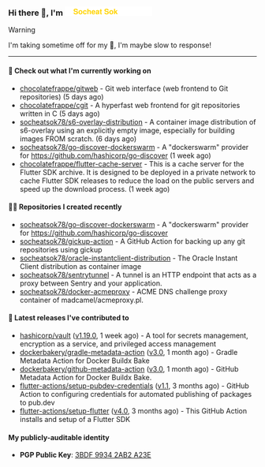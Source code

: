 <h3>
   Hi there 👋,
   I'm <a href="#"><img src="assets/branding.svg" width="177" height="18"></a>
</h3>

> [!WARNING]
> I'm taking sometime off for my 👶, I'm maybe slow to response!

---
#### 👷 Check out what I'm currently working on

- [chocolatefrappe/gitweb](https://github.com/chocolatefrappe/gitweb) - Git web interface (web frontend to Git repositories) (5 days ago)
- [chocolatefrappe/cgit](https://github.com/chocolatefrappe/cgit) - A hyperfast web frontend for git repositories written in C (5 days ago)
- [socheatsok78/s6-overlay-distribution](https://github.com/socheatsok78/s6-overlay-distribution) - A container image distribution of s6-overlay using an explicitly empty image, especially for building images FROM scratch. (6 days ago)
- [socheatsok78/go-discover-dockerswarm](https://github.com/socheatsok78/go-discover-dockerswarm) - A &#34;dockerswarm&#34; provider for https://github.com/hashicorp/go-discover (1 week ago)
- [chocolatefrappe/flutter-cache-server](https://github.com/chocolatefrappe/flutter-cache-server) - This is a cache server for the Flutter SDK archive. It is designed to be deployed in a private network to cache Flutter SDK releases to reduce the load on the public servers and speed up the download process. (1 week ago)

#### 👨‍💻 Repositories I created recently

- [socheatsok78/go-discover-dockerswarm](https://github.com/socheatsok78/go-discover-dockerswarm) - A &#34;dockerswarm&#34; provider for https://github.com/hashicorp/go-discover
- [socheatsok78/gickup-action](https://github.com/socheatsok78/gickup-action) - A GitHub Action for backing up any git repositories using gickup
- [socheatsok78/oracle-instantclient-distribution](https://github.com/socheatsok78/oracle-instantclient-distribution) - The Oracle Instant Client distribution as container image
- [socheatsok78/sentrytunnel](https://github.com/socheatsok78/sentrytunnel) - A tunnel is an HTTP endpoint that acts as a proxy between Sentry and your application.
- [socheatsok78/docker-acmeproxy](https://github.com/socheatsok78/docker-acmeproxy) - ACME DNS challenge proxy container of madcamel/acmeproxy.pl.

#### 🚀 Latest releases I've contributed to

- [hashicorp/vault](https://github.com/hashicorp/vault) ([v1.19.0](https://github.com/hashicorp/vault/releases/tag/v1.19.0), 1 week ago) - A tool for secrets management, encryption as a service, and privileged access management
- [dockerbakery/gradle-metadata-action](https://github.com/dockerbakery/gradle-metadata-action) ([v3.0](https://github.com/dockerbakery/gradle-metadata-action/releases/tag/v3.0), 1 month ago) - Gradle Metadata Action for Docker Buildx Bake
- [dockerbakery/github-metadata-action](https://github.com/dockerbakery/github-metadata-action) ([v3.0](https://github.com/dockerbakery/github-metadata-action/releases/tag/v3.0), 1 month ago) - GitHub Metadata Action for Docker Buildx Bake.
- [flutter-actions/setup-pubdev-credentials](https://github.com/flutter-actions/setup-pubdev-credentials) ([v1.1](https://github.com/flutter-actions/setup-pubdev-credentials/releases/tag/v1.1), 3 months ago) - GitHub Action to configuring credentials for automated publishing of packages to pub.dev
- [flutter-actions/setup-flutter](https://github.com/flutter-actions/setup-flutter) ([v4.0](https://github.com/flutter-actions/setup-flutter/releases/tag/v4.0), 3 months ago) - This GitHub Action installs and setup of a Flutter SDK

#### My publicly-auditable identity
   - **PGP Public Key**: [3BDF 9934 2AB2 A23E](https://keyserver.ubuntu.com/pks/lookup?search=73E235BAB2858AF5EBBBD4063BDF99342AB2A23E&fingerprint=on&options=mr&op=index)
